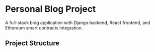 # Personal Blog Project

A full-stack blog application with Django backend, React frontend, and Ethereum smart contracts integration.

## Project Structure


